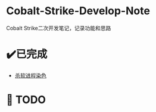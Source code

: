 # Cobalt-Strike-Develop-Note
Cobalt Strike二次开发笔记，记录功能和思路

# :heavy_check_mark:已完成
- [杀软进程染色](./Completed/%E6%9D%80%E8%BD%AF%E8%BF%9B%E7%A8%8B%E6%9F%93%E8%89%B2.md)


# :triangular_flag_on_post:	TODO